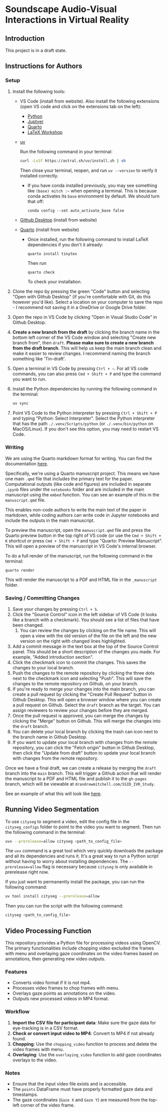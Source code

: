 # Soundscape Audio-Visual Interactions in Virtual Reality

## Introduction

This project is in a draft state.

## Instructions for Authors

### Setup

1. Install the following tools:

   - VS Code (install from website). Also install the following extensions (open VS code and click on the extensions tab on the left):
     - [Python](https://marketplace.visualstudio.com/items?itemName=ms-python.python)
     - [Juptyer](https://marketplace.visualstudio.com/items?itemName=ms-toolsai.jupyter)
     - [Quarto](https://marketplace.visualstudio.com/items?itemName=quarto-dev.quarto-vscode)
     - [LaTeX Workshop](https://marketplace.visualstudio.com/items?itemName=James-Yu.latex-workshop)
   - [uv](https://docs.astral.sh/uv/)

      Run the following command in your terminal:

     ```bash
     curl -LsSf https://astral.sh/uv/install.sh | sh
     ```

     Then close your terminal, reopen, and run `uv --version` to verify it installed correctly.
  
      - If you have conda installed previously, you may see something like `(base) mitch :~` when opening a terminal. This is because conda activates its `base` environment by default. We should turn that off:

           ```
           conda config --set auto_activate_base false
           ```

   - [Github Desktop](https://desktop.github.com/) (install from website)
   - [Quarto](https://quarto.org/docs/get-started/) (install from website)
     - Once installed, run the following command to install LaTeX dependencies if you don't it already:

       ```bash
       quarto install tinytex
       ```

       Then run

       ```
       quarto check
       ```

       To check your installation.

2. Clone the repo by pressing the green "Code" button and selecting "Open with Github Desktop" (if you're comfortable with Git, do this however you'd like). Select a location on your computer to save the repo - I recommend not saving it in a OneDrive or Google Drive folder.
3. Open the repo in VS Code by clicking "Open in Visual Studio Code" in Github Desktop.
4. **Create a new branch from the draft** by clicking the branch name in the bottom left corner of the VS Code window and selecting "Create new branch from", then `draft`. **Please make sure to create a new branch from the draft branch**. This will help us keep the main branch clean and make it easier to review changes. I recommend naming the branch something like 'Tin-draft'.
5. Open a terminal in VS Code by pressing `Ctrl + ~`. For all VS code commands, you can also press `Cmd + Shift + P` and type the command you want to run.
6. Install the Python dependencies by running the following command in the terminal:

    ```bash
    uv sync
    ```

7. Point VS Code to the Python interpreter by pressing `Ctrl + Shift + P` and typing "Python: Select Interpreter". Select the Python interpreter that has the path `./.venv/Scripts/python` (or `./.venv/bin/python` on MacOS/Linux). If you don't see this option, you may need to restart VS Code.

### Writing

We are using the Quarto markdown format for writing. You can find the documentation [here](https://quarto.org/docs/).

Specifically, we're using a Quarto manuscript project. This means we have one main `.qmd` file that includes the primary text for the paper. Computational outputs (like code and figures) are included in separate `.ipynb` files under the `notebooks` folder and are included in the main manuscript using the `embed` function. You can see an example of this in the `manuscript.qmd` file.

This enables non-code authors to write the main text of the paper in markdown, while coding authors can write code in Jupyter notebooks and include the outputs in the main manuscript.

To preview the manuscript, open the `manuscript.qmd` file and press the Quarto preview button in the top right of VS code (or use the `Cmd + Shift + K` shortcut *or* press `Cmd + Shift + P` and type "Quarto: Preview Manuscript". This will open a preview of the manuscript in VS Code's internal browser.

To do a full render of the manuscript, run the following command in the terminal:

```bash
quarto render
```

This will render the manuscript to a PDF and HTML file in the `_manuscript` folder.

### Saving / Committing Changes

1. Save your changes by pressing `Ctrl + S`.
2. Click the "Source Control" icon in the left sidebar of VS Code (it looks like a branch with a checkmark). You should see a list of files that have been changed.
   1. You can review the changes by clicking on the file name. This will open a view with the old version of the file on the left and the new version on the right with changed lines highlighted.
3. Add a commit message in the text box at the top of the Source Control panel. This should be a short description of the changes you made. For example, "Added introduction section".
4. Click the checkmark icon to commit the changes. This saves the changes to your local branch.
5. Push the changes to the remote repository by clicking the three dots next to the checkmark icon and selecting "Push". This will save the changes to the remote repository on Github, on your branch.
6. If you're ready to merge your changes into the main branch, you can create a pull request by clicking the "Create Pull Request" button in Github Desktop. This will open a browser window where you can create a pull request on Github. Select the `draft` branch as the target. You can assign reviewers to review your changes before they are merged.
7. Once the pull request is approved, you can merge the changes by clicking the "Merge" button on Github. This will merge the changes into the `draft` branch.
8. You can delete your local branch by clicking the trash can icon next to the branch name in Github Desktop.
9. If you want to update your local branch with changes from the remote repository, you can click the "Fetch origin" button in Github Desktop, then click the "Update from draft" button to update your local branch with changes from the remote repository.

Once we have a final draft, we can create a release by merging the `draft` branch into the `main` branch. This will trigger a Github action that will render the manuscript to a PDF and HTML file and publish it to the `gh-pages` branch, which will be viewable at `drandrewmitchell.com/SSID_IVR_Study`. 

See an example of what this will look like [here](https://drandrewmitchell.com/J2401_JASA_SSID-Single-Index/).

## Running Video Segmentation

To use `cityseg` to segment a video, edit the config file in the `cityseg_configs` folder to point to the video you want to segment. Then run the following command in the terminal:

```bash
uvx --prerelease=allow cityseg <path_to_config_file>
```

The `uvx` command is a great tool which very quickly downloads the package and all its dependencies and runs it. It's a great way to run a Python script without having to worry about installing dependencies. The `--prerelease=allow` flag is necessary because `cityseg` is only available in prerelease right now.

If you just want to permanently install the package, you can run the following command:

```bash
uv tool install cityseg --prerelease=allow
```

Then you can run the script with the following command:

```bash
cityseg <path_to_config_file>
```

## Video Processing Function

This repository provides a Python file for processing videos using OpenCV. The primary functionalities include chopping video excluded the frames with menu and overlaying gaze coordinates on the video frames based on annotations, then generating new video outputs.

### Features
- Converts video format if it is not mp4.
- Processes video frames to chop frames with menu.
- Overlays gaze points as annotations on the video.
- Outputs new processed videos in MP4 format.

### Workflow
1. **Import the CSV file for participant data**: Make sure the gaze data for eye-tracking is in a CSV format.
2. **Check or convert input video to MP4**: Convert to MP4 if not already found.
3. **Chopping**: Use the `chopping_video` function to process and delete the video frames with menu.
4. **Overlaying**: Use the `overlaying_video` function to add gaze coordinates overlays to the video.

### Notes
- Ensure that the input video file exists and is accessible.
- The `points` DataFrame must have properly formatted gaze data and timestamps.
- The gaze coordinates (`Gaze X` and `Gaze Y`) are measured from the top-left corner of the video frame.


